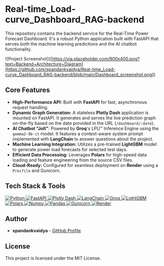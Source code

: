 # Real-time_Load-curve_Dashboard_RAG-backend

This repository contains the backend service for the Real-Time Power Forecast Dashboard. It's a robust Python application built with FastAPI that serves both the machine learning predictions and the AI chatbot functionality.

![Project Screenshot]([https://via.placeholder.com/800x400.png?text=Backend+Architecture+Diagram](https://github.com/spandankvaidya/Real-time_Load-curve_Dashboard_RAG-backend/blob/main/Dashboard_screenshot.png])

## Core Features

-   **High-Performance API:** Built with **FastAPI** for fast, asynchronous request handling.
-   **Dynamic Graph Generation:** A stateless **Plotly Dash** application is mounted on FastAPI. It generates and serves the live prediction graph on-the-fly based on the date provided in the URL (`/dashboard/:date`).
-   **AI Chatbot "Jolt"**: Powered by **Groq**'s LPU™ Inference Engine using the `gemma2-9b-it` model. It features a context-aware system prompt implemented with **LangChain** to answer questions about the project.
-   **Machine Learning Integration:** Utilizes a pre-trained **LightGBM** model to generate power load forecasts for selected test days.
-   **Efficient Data Processing:** Leverages **Polars** for high-speed data loading and feature engineering from the source CSV files.
-   **Cloud-Ready:** Configured for seamless deployment on **Render** using a `Procfile` and Gunicorn.

## Tech Stack & Tools

<div>
  <a href="https://www.python.org/">
    <img src="https://img.shields.io/badge/python-3670A0?style=for-the-badge&logo=python&logoColor=ffdd54" alt="Python" />
  </a>
  <a href="https://fastapi.tiangolo.com/">
    <img src="https://img.shields.io/badge/FastAPI-005571?style=for-the-badge&logo=fastapi" alt="FastAPI" />
  </a>
  <a href="https://dash.plotly.com/">
    <img src="https://img.shields.io/badge/Plotly_Dash-3DDC84?style=for-the-badge&logo=plotly&logoColor=white" alt="Plotly Dash" />
  </a>
  <a href="https://www.langchain.com/">
    <img src="https://img.shields.io/badge/LangChain-A473E8?style=for-the-badge" alt="LangChain" />
  </a>
  <a href="https://groq.com/">
    <img src="https://img.shields.io/badge/Groq-000000?style=for-the-badge" alt="Groq" />
  </a>
  <a href="https://lightgbm.readthedocs.io/">
    <img src="https://img.shields.io/badge/LightGBM-8E44AD?style=for-the-badge" alt="LightGBM" />
  </a>
  <a href="https://pola.rs/">
    <img src="https://img.shields.io/badge/Polars-1D2B3A?style=for-the-badge" alt="Polars" />
  </a>
  <a href="https://numpy.org/">
    <img src="https://img.shields.io/badge/Numpy-4D77CF?style=for-the-badge&logo=numpy&logoColor=white" alt="Numpy" />
  </a>
  <a href="https://pandas.pydata.org/">
    <img src="https://img.shields.io/badge/Pandas-150458?style=for-the-badge&logo=pandas&logoColor=white" alt="Pandas" />
  </a>
  <a href="https://gunicorn.org/">
      <img src="https://img.shields.io/badge/gunicorn-%23499848.svg?style=for-the-badge&logo=gunicorn&logoColor=white" alt="Gunicorn" />
  </a>
  <a href="https://render.com/">
    <img src="https://img.shields.io/badge/Render-46E3B7?style=for-the-badge&logo=render&logoColor=black" alt="Render" />
  </a>
</div>

## Author

-   **spandankvaidya** - [GitHub Profile](https://github.com/spandankvaidya)

## License

This project is licensed under the MIT License.
